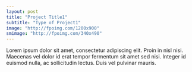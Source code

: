 ```yaml
---
layout: post
title: "Project Title1"
subtitle: "Type of Project1"
image: "http://fpoimg.com/1200x900"
smimage: "http://fpoimg.com/340x490"
---
```


Lorem ipsum dolor sit amet, consectetur adipiscing elit. Proin in nisl nisi. Maecenas vel dolor id erat tempor fermentum sit amet sed nisi. Integer id euismod nulla, ac sollicitudin lectus. Duis vel pulvinar mauris.
